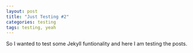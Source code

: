 ```yaml
---
layout: post 
title: "Just Testing #2"
categories: testing
tags: testing, yeah
---
```

So I wanted to test some Jekyll funtionality and here I am testing the posts.
